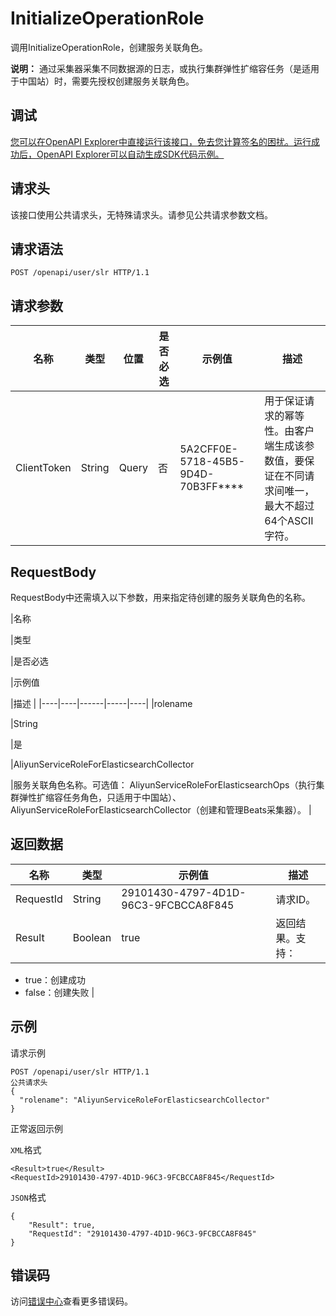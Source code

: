 # InitializeOperationRole

调用InitializeOperationRole，创建服务关联角色。

**说明：** 通过采集器采集不同数据源的日志，或执行集群弹性扩缩容任务（是适用于中国站）时，需要先授权创建服务关联角色。

## 调试

[您可以在OpenAPI Explorer中直接运行该接口，免去您计算签名的困扰。运行成功后，OpenAPI Explorer可以自动生成SDK代码示例。](https://api.aliyun.com/#product=elasticsearch&api=InitializeOperationRole&type=ROA&version=2017-06-13)

## 请求头

该接口使用公共请求头，无特殊请求头。请参见公共请求参数文档。

## 请求语法

```
POST /openapi/user/slr HTTP/1.1
```

## 请求参数

|名称|类型|位置|是否必选|示例值|描述|
|--|--|--|----|---|--|
|ClientToken|String|Query|否|5A2CFF0E-5718-45B5-9D4D-70B3FF\*\*\*\*|用于保证请求的幂等性。由客户端生成该参数值，要保证在不同请求间唯一，最大不超过64个ASCII字符。 |

## RequestBody

RequestBody中还需填入以下参数，用来指定待创建的服务关联角色的名称。

|名称

|类型

|是否必选

|示例值

|描述 |
|----|----|------|-----|----|
|rolename

|String

|是

|AliyunServiceRoleForElasticsearchCollector

|服务关联角色名称。可选值： AliyunServiceRoleForElasticsearchOps（执行集群弹性扩缩容任务角色，只适用于中国站）、AliyunServiceRoleForElasticsearchCollector（创建和管理Beats采集器）。 |

## 返回数据

|名称|类型|示例值|描述|
|--|--|---|--|
|RequestId|String|29101430-4797-4D1D-96C3-9FCBCCA8F845|请求ID。 |
|Result|Boolean|true|返回结果。支持：

 -   true：创建成功
-   false：创建失败 |

## 示例

请求示例

```
POST /openapi/user/slr HTTP/1.1
公共请求头
{
  "rolename": "AliyunServiceRoleForElasticsearchCollector"
}
```

正常返回示例

`XML`格式

```
<Result>true</Result>
<RequestId>29101430-4797-4D1D-96C3-9FCBCCA8F845</RequestId>
```

`JSON`格式

```
{
	"Result": true,
	"RequestId": "29101430-4797-4D1D-96C3-9FCBCCA8F845"
}
```

## 错误码

访问[错误中心](https://error-center.aliyun.com/status/product/elasticsearch)查看更多错误码。

